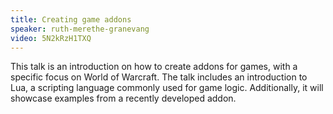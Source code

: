 ```yaml
---
title: Creating game addons
speaker: ruth-merethe-granevang
video: 5N2kRzH1TXQ
---
```


This talk is an introduction on how to create addons for games, with a specific focus on World of Warcraft. The talk includes an introduction to Lua, a scripting language commonly used for game logic. Additionally, it will showcase examples from a recently developed addon.

